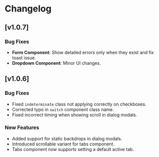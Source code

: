 # Changelog

## [v1.0.7]

### Bug Fixes
- **Form Component**: Show detailed errors only when they exist and fix toast issue.
- **Dropdown Component**: Minor UI changes.

## [v1.0.6]

### Bug Fixes
- Fixed `indeterminate` class not applying correctly on checkboxes.
- Corrected typo in `switch` component class name.
- Fixed incorrect timing when showing scroll in dialog modals.

### New Features
- Added support for static backdrops in dialog modals.
- Introduced scrollable variant for tabs component.
- Tabs component now supports setting a default active tab.
